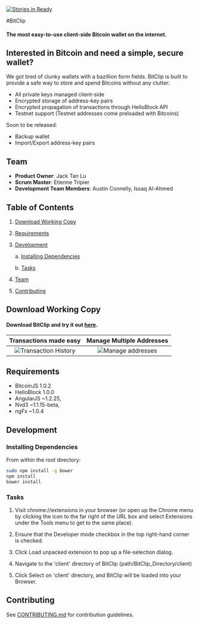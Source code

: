[![Stories in Ready](https://badge.waffle.io/BitClip/BitClip.png?label=ready&title=Ready)](https://waffle.io/BitClip/BitClip)

#BitClip
#### The most easy-to-use client-side Bitcoin wallet on the internet.

## Interested in Bitcoin and need a simple, secure wallet?

We got tired of clunky wallets with a bazillion form fields. BitClip is built to provide a safe way to store and spend Bitcoins without any clutter:
  - All private keys managed client-side
  - Encrypted storage of address-key pairs
  - Encrypted propagation of transactions through HelloBlock API
  - Testnet support (Testnet addresses come preloaded with Bitcoins)

Soon to be released:
  - Backup wallet
  - Import/Export address-key pairs

## Team

  - __Product Owner__: Jack Tan Lu
  - __Scrum Master__: Etienne Tripier
  - __Development Team Members__: Austin Connelly, Issaq Al-Ahmed

## Table of Contents

1. [Download Working Copy](#download-working-copy)

2. [Requirements](#requirements)
3. [Development](#development)

    a. [Installing Dependencies](#installing-dependencies)

    b. [Tasks](#tasks)
    
4. [Team](#team)
5. [Contributing](#contributing)

## Download Working Copy

#### Download BitClip and try it out [here](https://chrome.google.com/webstore/detail/bitclip/ijmpgkjfkbfhoebgogflfebnmejmfbml "BitClip - Chrome Store").


Transactions made easy         |Manage Multiple Addresses      
:-----------------------------:|:-----------------------------:
![Transaction History](/../screenshots/screenshots/bitclip_SendView_1.png?raw=true "Send Bitcoin")  |  ![Manage addresses](/../screenshots/screenshots/bitclip_ReceiveView_1.png?raw=true "Manage addresses") 


## Requirements

- BitcoinJS 1.0.2
- HelloBlock 1.0.0
- AngularJS ~1.2.25,
- Nvd3 ~1.1.15-beta,
- ngFx ~1.0.4

## Development

### Installing Dependencies

From within the root directory:

```sh
sudo npm install -g bower
npm install
bower install
```

### Tasks

1. Visit chrome://extensions in your browser (or open up the Chrome menu by clicking the icon to the far right of the URL box and select Extensions under the Tools menu to get to the same place).

2. Ensure that the Developer mode checkbox in the top right-hand corner is checked.

3. Click Load unpacked extension to pop up a file-selection dialog.

4. Navigate to the 'client' directory of BitClip (path/BitClip_Directory/client)

5. Click Select on 'client' directory, and BitClip will be loaded into your Browser.

## Contributing

See [CONTRIBUTING.md](CONTRIBUTING.md) for contribution guidelines.